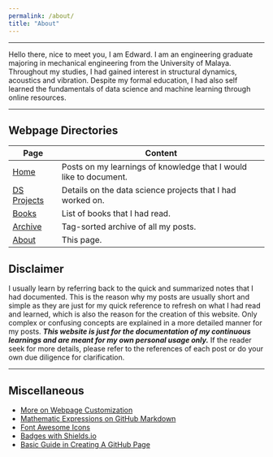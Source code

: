 ```yaml
---
permalink: /about/
title: "About"
---
```


---
Hello there, nice to meet you, I am Edward. I am an engineering graduate majoring in mechanical engineering from the University of Malaya. Throughout my studies, I had gained interest in structural dynamics, acoustics and vibration. Despite my formal education, I had also self learned the fundamentals of data science and machine learning through online resources.

---
## Webpage Directories

| Page | Content |
|------|---------|
| [Home](https://edwardloo.github.io) | Posts on my learnings of knowledge that I would like to document. |
| [DS Projects](https://edwardloo.github.io/projects/) | Details on the data science projects that I had worked on. |
| [Books](https://edwardloo.github.io/books/) | List of books that I had read. |
| [Archive](https://edwardloo.github.io/tags/) | Tag-sorted archive of all my posts. |
| [About](https://edwardloo.github.io/about/) | This page. |

## Disclaimer
I usually learn by referring back to the quick and summarized notes that I had documented. This is the reason why my posts are usually short and simple as they are just for my quick reference to refresh on what I had read and learned, which is also the reason for the creation of this website. Only complex or confusing concepts are explained in a more detailed manner for my posts. ***This website is just for the documentation of my continuous learnings and are meant for my own personal usage only.*** If the reader seek for more details, please refer to the references of each post or do your own due diligence for clarification.

---
## Miscellaneous

- [More on Webpage Customization](https://mmistakes.github.io/minimal-mistakes/docs/quick-start-guide/)
- [Mathematic Expressions on GitHub Markdown](https://latex.codecogs.com/eqneditor/editor.php)
- [Font Awesome Icons](https://fontawesome.com/icons?d=gallery)
- [Badges with Shields.io](https://shields.io/)
- [Basic Guide in Creating A GitHub Page](https://chriskhanhtran.github.io/_posts/2020-01-13-portfolio-tutorial/)
